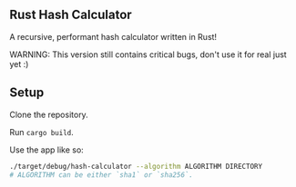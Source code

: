 ## Rust Hash Calculator

A recursive, performant hash calculator written in Rust!

WARNING: This version still contains critical bugs, don't use it for real just yet :)

## Setup

Clone the repository.

Run `cargo build`.

Use the app like so:

```sh
./target/debug/hash-calculator --algorithm ALGORITHM DIRECTORY
# ALGORITHM can be either `sha1` or `sha256`.
```
